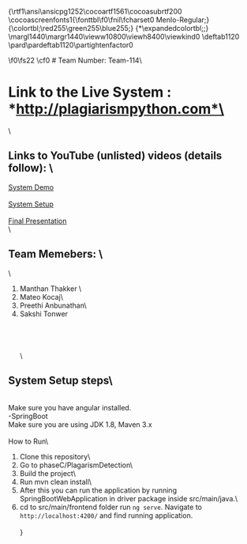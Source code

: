 {\rtf1\ansi\ansicpg1252\cocoartf1561\cocoasubrtf200
\cocoascreenfonts1{\fonttbl\f0\fnil\fcharset0 Menlo-Regular;}
{\colortbl;\red255\green255\blue255;}
{\*\expandedcolortbl;;}
\margl1440\margr1440\vieww10800\viewh8400\viewkind0
\deftab1120
\pard\pardeftab1120\partightenfactor0

\f0\fs22 \cf0 # Team Number: Team-114\
# Link to the Live System : *http://plagiarismpython.com*\
\
## Links to YouTube (unlisted) videos (details follow): \
[System Demo](https://youtu.be/RJgWdJvUYI4)\
\
[System Setup](https://youtu.be/I1punYn4mI8)\
\
[Final Presentation](https://youtu.be/s_YdIxFAGOU)\
\
## Team Memebers: \
\
1. Manthan Thakker \
2. Mateo Kocaj\
3. Preethi Anbunathan\
4. Sakshi Tonwer\
\
\
\
\
\
## System Setup steps\
\
Make sure you have angular installed.\
-SpringBoot\
Make sure you are using JDK 1.8, Maven 3.x\
\
How to Run\
1. Clone this repository\
2. Go to phaseC/PlagarismDetection\
3. Build the project\
4. Run mvn clean install\
5. After this you can run the application by running SpringBootWebApplication in driver package inside src/main/java.\
6. cd to src/main/frontend folder run `ng serve`. Navigate to `http://localhost:4200/` and find running application.\
\
}